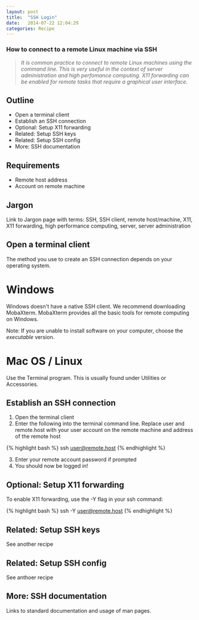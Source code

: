 ```yaml
---
layout: post
title:  "SSH Login"
date:   2014-07-22 12:04:29
categories: Recipe
---
```


### How to connect to a remote Linux machine via SSH

> *It is common practice to connect to remote Linux machines using the command line. This is very useful in the context of server administration and high perfomance computing. X11 forwarding can be enabled for remote tasks that require a graphical user interface.* 

## Outline 

* Open a terminal client
* Establish an SSH connection
* Optional: Setup X11 forwarding
* Related: Setup SSH keys
* Related: Setup SSH config
* More: SSH documentation

## Requirements

* Remote host address
* Account on remote machine

## Jargon

Link to Jargon page with terms: SSH, SSH client, remote host/machine, X11, X11 forwarding, high performance computing, server, server administration

## Open a terminal client

The method you use to create an SSH connection depends on your operating system.

# Windows

Windows doesn't have a native SSH client. We recommend downloading MobaXterm. MobaXterm provides all the basic tools for remote computing on Windows. 

Note: If you are unable to install software on your computer, choose the *executable* version.

# Mac OS / Linux

Use the Terminal program. This is usually found under Utilities or Accessories.

## Establish an SSH connection

1. Open the terminal client
2. Enter the following into the terminal command line. Replace user and remote.host with your user account on the remote machine and address of the remote host

{% highlight bash %}
ssh user@remote.host
{% endhighlight %}

3. Enter your remote account password if prompted
4. You should now be logged in!

## Optional: Setup X11 forwarding

To enable X11 forwarding, use the -Y flag in your ssh command:

{% highlight bash %}
ssh -Y user@remote.host
{% endhighlight %}

## Related: Setup SSH keys

See another recipe

## Related: Setup SSH config

See anthoer recipe

## More: SSH documentation

Links to standard documentation and usage of man pages.


